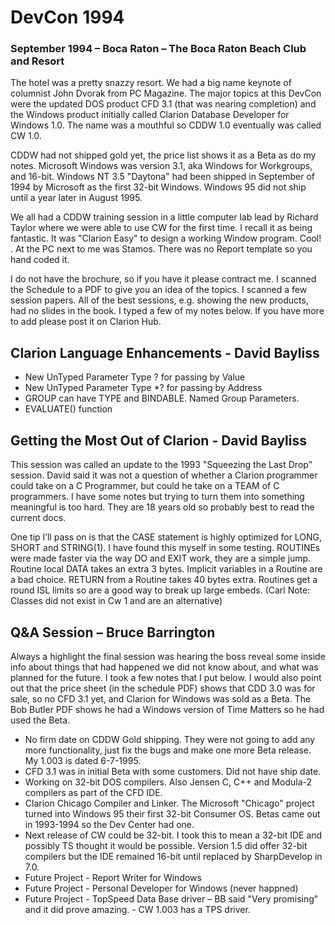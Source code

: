 #  DevCon 1994 

### September 1994 – Boca Raton – The Boca Raton Beach Club and Resort

The hotel was a pretty snazzy resort. We had a big name keynote of columnist John Dvorak from PC Magazine. The major topics at this DevCon were the updated DOS product CFD 3.1 (that was nearing completion) and the Windows product initially called Clarion Database Developer for Windows 1.0. The name was a mouthful so CDDW 1.0 eventually was called CW 1.0. 

CDDW had not shipped gold yet, the price list shows it as a Beta as do my notes. Microsoft Windows was version 3.1, aka Windows for Workgroups, and 16-bit. Windows NT 3.5 "Daytona" had been shipped in September of 1994 by Microsoft as the first 32-bit Windows. Windows 95 did not ship until a year later in August 1995. 

We all had a CDDW training session in a little computer lab lead by Richard Taylor where we were able to use CW for the first time. I recall it as being fantastic. It was "Clarion Easy" to design a working Window program. Cool! . At the PC next to me was Stamos. There was no Report template so you hand coded it.

I do not have the brochure, so if you have it please contract me. I scanned the Schedule to a PDF to give you an idea of the topics. I scanned a few session papers. All of the best sessions, e.g. showing the new products, had no slides in the book.  I typed a few of my notes below. If you have more to add please post it on Clarion Hub.

## Clarion Language Enhancements - David Bayliss

* New UnTyped Parameter Type ? for passing by Value
* New UnTyped Parameter Type *? for passing by Address
* GROUP can have TYPE and BINDABLE.  Named Group Parameters.
* EVALUATE() function

## Getting the Most Out of Clarion  - David Bayliss

This session was called an update to the 1993 "Squeezing the Last Drop" session. David said it was not a question of whether a Clarion programmer could take on a C Programmer, but could he take on a TEAM of C programmers. I have some notes but trying to turn them into something meaningful is too hard. They are 18 years old so probably best to read the current docs.

One tip I’ll pass on is that the CASE statement is highly optimized for LONG, SHORT and STRING(1). I have found this myself in some testing.
ROUTINEs were made faster via the way DO and EXIT work, they are a simple jump. Routine local DATA takes an extra 3 bytes. Implicit variables in a Routine are a bad choice. RETURN from a Routine takes 40 bytes extra. Routines get a round ISL limits so are a good way to break up large embeds. (Carl Note: Classes did not exist in Cw 1 and are an alternative)

## Q&A Session – Bruce Barrington

Always a highlight the final session was hearing the boss reveal some inside info about things that had happened we did not know about, and what was planned for the future. I took a few notes that I put below. I would also point out that the price sheet (in the schedule PDF) shows that CDD 3.0 was for sale, so no CFD 3.1 yet, and Clarion for Windows was sold as a Beta. The Bob Butler PDF shows he had a Windows version of Time Matters so he had used the Beta.

* No firm date on CDDW Gold shipping. They were not going to add any more functionality, just fix the bugs and make one more Beta release. My 1.003 is dated 6-7-1995.
* CFD 3.1 was in initial Beta with some customers. Did not have ship date.
* Working on 32-bit DOS compilers. Also Jensen C, C++ and Modula-2 compilers as part of the CFD IDE.
* Clarion Chicago Compiler and Linker. The Microsoft "Chicago" project turned into Windows 95 their first 32-bit Consumer OS. Betas came out in 1993-1994 so the Dev Center had one.
* Next release of CW could be 32-bit. I took this to mean a 32-bit IDE and possibly TS thought it would be possible. Version 1.5 did offer 32-bit compilers but the IDE remained 16-bit until replaced by SharpDevelop in 7.0.
* Future Project - Report Writer for Windows
* Future Project - Personal Developer for Windows (never happned)
* Future Project - TopSpeed Data Base driver – BB said "Very promising" and it did prove amazing. - CW 1.003 has a TPS driver.

